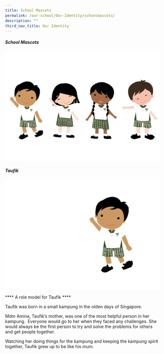 ```yaml
---
title: School Mascots
permalink: /our-school/Our-Identity/schoolmascots/
description: ""
third_nav_title: Our Identity
---
```

##### School Mascots

![](/images/NoMask_TGPS%20Mascots_031221.png)


##### Taufik 

![](/images/NoMask_Taufik_HandUp.png)

**** A role model for Taufik ****


Taufik was born in a small kampung in the olden days of Singapore.

Mdm Amina, Taufik’s mother, was one of the most helpful person in her kampung.  Everyone would go to her when they faced any challenges. She would always be the first person to try and solve the problems for others and get people together.

Watching her doing things for the kampung and keeping the kampung spirit together, Taufik grew up to be like his mum.



